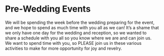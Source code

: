 # Pre-Wedding Events

We will be spending the week before the wedding preparing for the event, and we hope to spend as much time with you all as we can! It’s a shame that we only have one day for the wedding and reception, so we wanted to share a schedule with you all so you know where we are and can join us. We want to spend time with you, so PLEASE join us in these various activities to make for more opportunity for joy and revelry.
